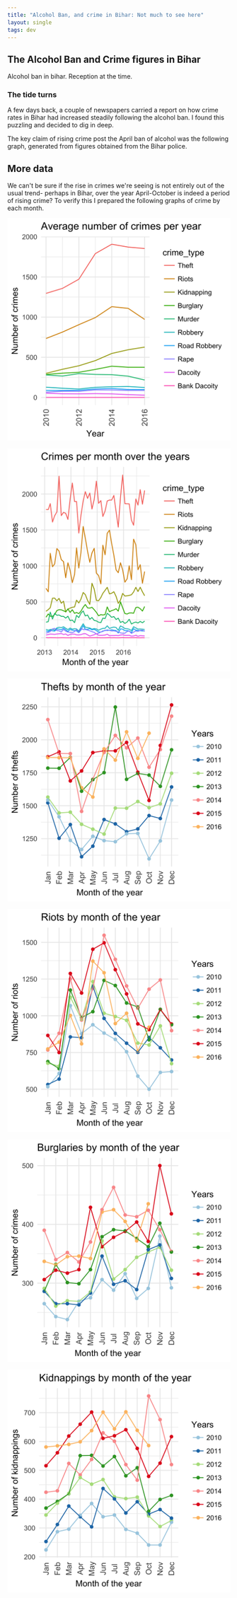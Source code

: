 ```yaml
---
title: "Alcohol Ban, and crime in Bihar: Not much to see here"
layout: single
tags: dev
---
```


## The Alcohol Ban and Crime figures in Bihar

Alcohol ban in bihar. Reception at the time. 

### The tide turns
A few days back, a couple of newspapers carried a report on how crime rates in Bihar had increased steadily following the alcohol ban. I found this puzzling and decided to dig in deep. 

The key claim of rising crime post the April ban of alcohol was the following graph, generated from figures obtained from the Bihar police.

## More data
We can't be sure if the rise in crimes we're seeing is not entirely out of the usual trend- perhaps in Bihar, over the year April-October is indeed a period of rising crime? To verify this I prepared the following graphs of crime by each month.

![Crimes per year](assets/images/Bihar_Crime/Crimes_per_year.png)

![Crimes by the year](assets/images/Bihar_Crime/Crimes_over_years.png)

![Thefts by month of the year](assets/images/Bihar_Crime/Thefts_by_month.png)

![Riots by month of the year](assets/images/Bihar_Crime/Riots_by_month.png)

![Burglaries by month of the year](assets/images/Bihar_Crime/Burglaries_by_month.png)

![Kidnappings by month of the year](assets/images/Bihar_Crime/Kidnappings_by_month.png)
